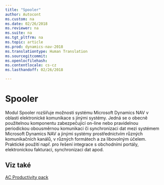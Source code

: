 ```yaml
---
title: "Spooler"
author: Autocont
ms.custom: na
ms.date: 02/26/2018
ms.reviewer: na
ms.suite: na
ms.tgt_pltfrm: na
ms.topic: article
ms.prod: dynamics-nav-2018
ms.translationtype: Human Translation
ms.sourcegitcommit: 
ms.openlocfilehash: 
ms.contentlocale: cs-cz
ms.lasthandoff: 02/26/2018

---
```


# <a name="ac-pp-spooler.md"></a>Spooler

Modul Spooler rozšiřuje možnosti systému Microsoft Dynamics NAV v oblasti elektronické komunikace s jinými systémy. Jedná se o obecně použitelnou komponentu zabezpečující on-line nebo pravidelnou periodickou obousměrnou komunikaci či synchronizaci dat mezi systémem Microsoft Dynamics NAV a jinými systémy prostřednictvím různých komunikačních kanálů, v různých formátech a za libovolným účelem. Praktické použití např. pro řešení integrace s obchodními portály, elektronickou fakturaci, synchronizaci dat apod.

## <a name="see-also"></a>Viz také  
[AC Productivity pack](ac-pp-productivity-pack.md)  